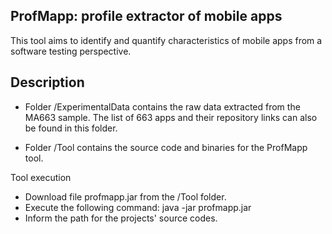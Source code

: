## ProfMapp: profile extractor of mobile apps

This tool aims to identify and quantify characteristics of mobile apps from a software testing perspective. 

## Description

- Folder /ExperimentalData contains the raw data extracted from the MA663 sample. The list of 663 apps and their repository links can also be found in this folder.

- Folder /Tool contains the source code and binaries for the ProfMapp tool.

Tool execution
- Download file profmapp.jar from the /Tool folder.
- Execute the following command: java -jar profmapp.jar
- Inform the path for the projects' source codes.
